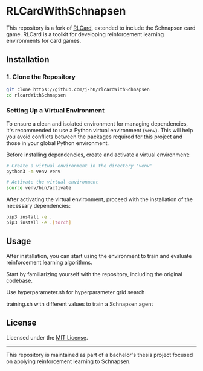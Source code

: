 # RLCardWithSchnapsen

This repository is a fork of [RLCard](https://github.com/datamllab/rlcard), extended to include the Schnapsen card game. RLCard is a toolkit for developing reinforcement learning environments for card games.

## Installation

### 1. Clone the Repository

```bash
git clone https://github.com/j-h0/rlcardWithSchnapsen
cd rlcardWithSchnapsen
```

### Setting Up a Virtual Environment

To ensure a clean and isolated environment for managing dependencies, it's recommended to use a Python virtual environment (`venv`). This will help you avoid conflicts between the packages required for this project and those in your global Python environment.

Before installing dependencies, create and activate a virtual environment:

```bash
# Create a virtual environment in the directory 'venv'
python3 -m venv venv

# Activate the virtual environment
source venv/bin/activate 
```

After activating the virtual environment, proceed with the installation of the necessary dependencies:

```bash
pip3 install -e .
pip3 install -e .[torch]
```

## Usage

After installation, you can start using the environment to train and evaluate reinforcement learning algorithms.

Start by familiarizing yourself with the repository, including the original codebase.

Use hyperparameter.sh for hyperparameter grid search

training.sh with different values to train a Schnapsen agent

## License

Licensed under the [MIT License](https://github.com/j-h0/rlcardWithSchnapsen/blob/master/LICENSE.md).

---

This repository is maintained as part of a bachelor's thesis project focused on applying reinforcement learning to Schnapsen.
